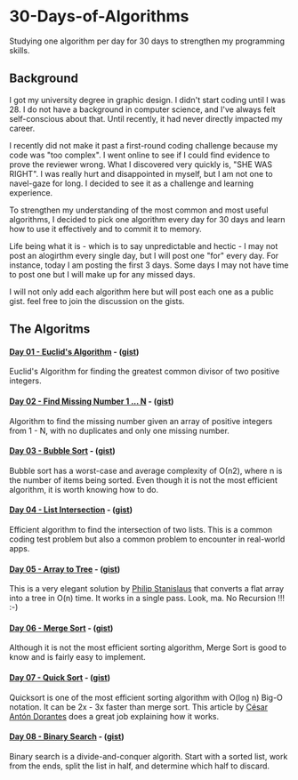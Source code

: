 # 30-Days-of-Algorithms
Studying one algorithm per day for 30 days to strengthen my programming skills.

## Background
I got my university degree in graphic design. I didn't start coding until I was 28. I do not have a background in computer science, and I've always felt self-conscious about that. Until recently, it had never directly impacted my career. 

I recently did not make it past a first-round coding challenge because my code was "too complex". I went online to see if I could find evidence to prove the reviewer wrong. What I discovered very quickly is, "SHE WAS RIGHT".  I was really hurt and disappointed in myself, but I am not one to navel-gaze for long. I decided to see it as a challenge and learning experience. 

To strengthen my understanding of the most common and most useful algorithms, I decided to pick one algorithm every day for 30 days and learn how to use it effectively and to commit it to memory. 

Life being what it is - which is to say unpredictable and hectic - I may not post an alogirthm every single day, but I will post one "for" every day. For instance, today I am posting the first 3 days. Some days I may not have time to post one but I will make up for any missed days.

I will not only add each algorithm here but will post each one as a public gist. feel free to join the discussion on the gists.

## The Algoritms

#### [Day 01 - Euclid's Algorithm](src/01-euclids-gcd-algorithm.js) - ([gist](https://gist.github.com/iconifyit/580d4ae1c9851bd91b3559ec848f56b0)) 
   
Euclid's Algorithm for finding the greatest common divisor of two positive integers.
   
#### [Day 02 - Find Missing Number 1 ... N](src/02-find-missing-number-1-to-n.js) - ([gist](https://gist.github.com/iconifyit/6d43593d38723fcca48b6f1807c54022))
    
Algorithm to find the missing number given an array of positive integers from 1 - N, with no duplicates and only one missing number.

#### [Day 03 - Bubble Sort](src/03-bubble-sort.js) - ([gist](https://gist.github.com/iconifyit/25d0911af55e582f9a84fc63ee871dac))

Bubble sort has a worst-case and average complexity of О(n2), where n is the number of items being sorted. Even though it is not the most efficient algorithm, it is worth knowing how to do.

#### [Day 04 - List Intersection](src/04-find-shared-items.js) - ([gist](https://gist.github.com/iconifyit/7148719444a2c3ad0616feeed2382aad))

Efficient algorithm to find the intersection of two lists. This is a common coding test problem but also a common problem to encounter in real-world apps.

#### [Day 05 - Array to Tree](src/05-array-to-tree.js) - ([gist](https://gist.github.com/iconifyit/7be16df21fe9fd6853b2aabdd976214a))

This is a very elegant solution by [Philip Stanislaus](https://github.com/philipstanislaus) that converts a flat array into a tree in O(n) time. It works in a single pass. Look, ma. No Recursion !!! :-)

#### [Day 06 - Merge Sort](src/06-merge-sort.js) - ([gist](https://gist.github.com/iconifyit/99832a8e8efdf22858bba6773eefd7ec))

Although it is not the most efficient sorting algorithm, Merge Sort is good to know and is fairly easy to implement.

#### [Day 07 - Quick Sort](src/07-quick-sort.js) - ([gist](https://gist.github.com/iconifyit/02ecccc73f00548389b7812f2bae2d23))

Quicksort is one of the most efficient sorting algorithm with O(log n) Big-O notation. It can be 2x - 3x faster than merge sort. This article by [César Antón Dorantes](https://medium.com/cesars-tech-insights/quicksort-17c5d24e7e5f) does a great job explaining how it works.

#### [Day 08 - Binary Search](src/08-binary-search.js) - ([gist](https://gist.github.com/iconifyit/1a5409d621520b32d16a003105c0ee84))

Binary search is a divide-and-conquer algorith. Start with a sorted list, work from the ends, split the list in half, and determine which half to discard.

